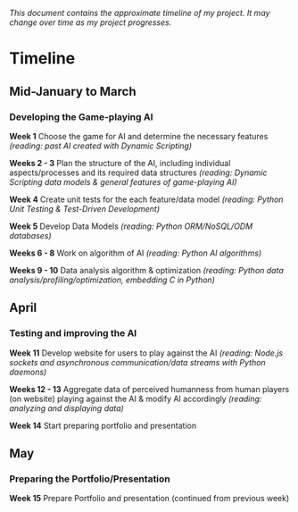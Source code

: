 *This document contains the approximate timeline of my project. It may change over time as my project progresses.*

# Timeline

## Mid-January to March
### Developing the Game-playing AI

__Week 1__ Choose the game for AI and determine the necessary features *(reading: past AI created with Dynamic Scripting)*

__Weeks 2 - 3__ Plan the structure of the AI, including individual aspects/processes and its required data structures *(reading: Dynamic Scripting data models & general features of game-playing AI)*

__Week 4__ Create unit tests for the each feature/data model *(reading: Python Unit Testing & Test-Driven Development)*

__Week 5__ Develop Data Models *(reading: Python ORM/NoSQL/ODM databases)*

__Weeks 6 - 8__ Work on algorithm of AI *(reading: Python AI algorithms)*

__Weeks 9 - 10__ Data analysis algorithm & optimization *(reading: Python data analysis/profiling/optimization, embedding C in Python)*

## April
### Testing and improving the AI

__Week 11__ Develop website for users to play against the AI *(reading: Node.js sockets and asynchronous communication/data streams with Python daemons)*

__Weeks 12 - 13__ Aggregate data of perceived humanness from human players (on website) playing against the AI & modify AI accordingly *(reading: analyzing and displaying data)*

__Week 14__ Start preparing portfolio and presentation

## May
### Preparing the Portfolio/Presentation

__Week 15__ Prepare Portfolio and presentation (continued from previous week)

